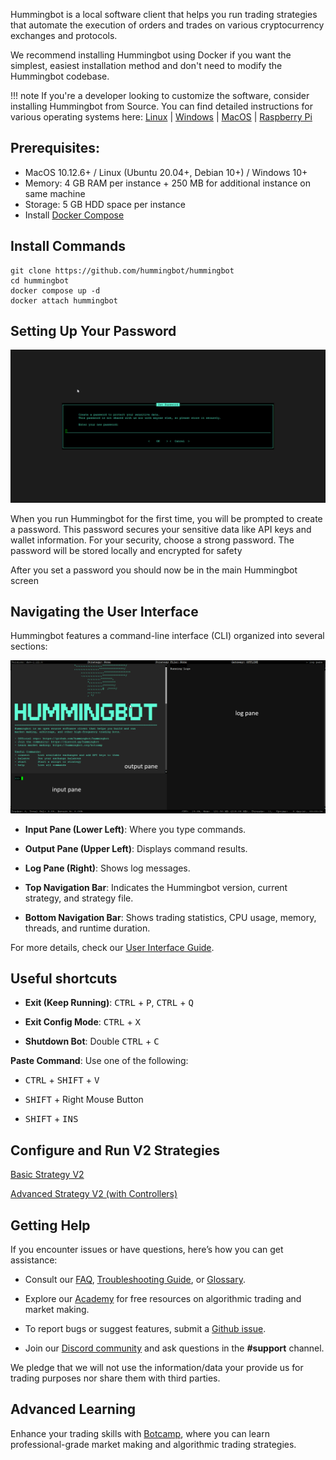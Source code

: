 Hummingbot is a local software client that helps you run trading strategies that automate the execution of orders and trades on various cryptocurrency exchanges and protocols.

We recommend installing Hummingbot using Docker if you want the simplest, easiest installation method and don't need to modify the Hummingbot codebase.

!!! note
    If you're a developer looking to customize the software, consider installing Hummingbot from Source. You can find detailed instructions for various operating systems here: [Linux](../installation/linux.md) | [Windows](../installation/windows.md) | [MacOS](../installation/mac.md) | [Raspberry Pi](../installation/raspberry-pi.md)   
    

## Prerequisites:

* MacOS 10.12.6+ / Linux (Ubuntu 20.04+, Debian 10+) / Windows 10+
* Memory: 4 GB RAM per instance + 250 MB for additional instance on same machine
* Storage: 5 GB HDD space per instance
* Install [Docker Compose](https://docs.docker.com/compose/)

## Install Commands

```
git clone https://github.com/hummingbot/hummingbot
cd hummingbot
docker compose up -d
docker attach hummingbot
```

## Setting Up Your Password

![Alt text](../academy-content/posts/quickstart-deploy-examples/password.png)

When you run Hummingbot for the first time, you will be prompted to create a password. This password secures your sensitive data like API keys and wallet information. For your security, choose a strong password. The password will be stored locally and encrypted for safety

After you set a password you should now be in the main Hummingbot screen

## Navigating the User Interface

Hummingbot features a command-line interface (CLI) organized into several sections:

![interface](../academy-content/posts/quickstart-deploy-examples/interface.png)

- **Input Pane (Lower Left)**: Where you type commands.

- **Output Pane (Upper Left)**: Displays command results.

- **Log Pane (Right)**: Shows log messages.

- **Top Navigation Bar**: Indicates the Hummingbot version, current strategy, and strategy file.

- **Bottom Navigation Bar**: Shows trading statistics, CPU usage, memory, threads, and runtime duration.

For more details, check our [User Interface Guide](../client/user-interface.md).

## Useful shortcuts    
      
- **Exit (Keep Running)**: <kbd>CTRL</kbd> + <kbd>P</kbd>, <kbd>CTRL</kbd> + <kbd>Q</kbd>

- **Exit Config Mode**: <kbd>CTRL</kbd> + <kbd>X</kbd>

- **Shutdown Bot**: Double <kbd>CTRL</kbd> + <kbd>C</kbd>

**Paste Command**: Use one of the following:

   - <kbd>CTRL</kbd> + <kbd>SHIFT</kbd> + <kbd>V</kbd>

   - <kbd>SHIFT</kbd> + Right Mouse Button

   - <kbd>SHIFT</kbd> + <kbd>INS</kbd>



## Configure and Run V2 Strategies

[Basic Strategy V2](../v2-strategies/walkthrough.md/#simple-strategy-v2)

[Advanced Strategy V2 (with Controllers)](../v2-strategies/walkthrough.md/#strategies-v2-with-controller)

## Getting Help

If you encounter issues or have questions, here’s how you can get assistance:

- Consult our [FAQ](../faq.md), [Troubleshooting Guide](../troubleshooting.md), or [Glossary](../glossary.md).

- Explore our [Academy](../academy/index.md) for free resources on algorithmic trading and market making.

- To report bugs or suggest features, submit a [Github issue](https://github.com/hummingbot/hummingbot/issues/new/choose).

- Join our [Discord community](https://discord.gg/hummingbot) and ask questions in the **#support** channel.

We pledge that we will not use the information/data your provide us for trading purposes nor share them with third parties.

## Advanced Learning

Enhance your trading skills with [Botcamp](https://www.botcamp.xyz/), where you can learn professional-grade market making and algorithmic trading strategies.
